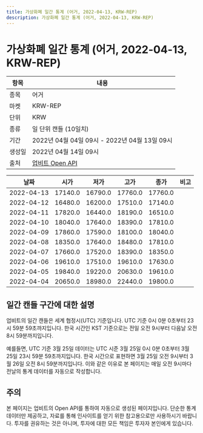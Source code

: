 ```yaml
---
title: 가상화폐 일간 통계 (어거, 2022-04-13, KRW-REP)
description: 가상화폐 일간 통계 (어거, 2022-04-13, KRW-REP)
---
```



가상화폐 일간 통계 (어거, 2022-04-13, KRW-REP)
===

|항목|내용|
|--|--|
|종목|어거|
|마켓|KRW-REP|
|단위|KRW|
|종류|일 단위 캔들 (10일치)|
|기간|2022년 04월 04일 09시 - 2022년 04월 13일 09시|
|생성일|2022년 04월 14일 09시|
|출처|[업비트 Open API](https://docs.upbit.com)|


|날짜|시가|저가|고가|종가|비고|
|--|--|--|--|--|--|
|2022-04-13|17140.0|16790.0|17760.0|17760.0|    |
|2022-04-12|16480.0|16200.0|17510.0|17140.0|    |
|2022-04-11|17820.0|16440.0|18190.0|16510.0|    |
|2022-04-10|18040.0|17640.0|18390.0|17810.0|    |
|2022-04-09|17860.0|17590.0|18100.0|18040.0|    |
|2022-04-08|18350.0|17640.0|18480.0|17810.0|    |
|2022-04-07|17660.0|17520.0|18390.0|18350.0|    |
|2022-04-06|19610.0|17510.0|19610.0|17630.0|    |
|2022-04-05|19840.0|19220.0|20630.0|19610.0|    |
|2022-04-04|20650.0|18980.0|22440.0|19800.0|    |


일간 캔들 구간에 대한 설명
---


업비트의 일간 캔들은 세계 협정시(UTC) 기준입니다. 
UTC 기준 0시 0분 0초부터 23시 59분 59초까지입니다. 
한국 시간인 KST 기준으로는 전일 오전 9시부터 다음날 오전 8시 59분까지입니다. 


예를들면, UTC 기준 3월 25일 데이터는 UTC 시준 3월 25일 0시 0분 0초부터 3월 25일 23시 59분 59초까지입니다. 
한국 시간으로 표현하면 3월 25일 오전 9시부터 3월 26일 오전 8시 59분까지입니다. 
이와 같은 이유로 본 페이지는 매일 오전 9시마다 전날의 통계 데이터를 자동으로 작성합니다. 


주의
---


본 페이지는 업비트의 Open API를 통하여 자동으로 생성된 페이지입니다. 
단순한 통계 데이터만 제공하고, 자료를 통해 인사이트를 얻기 위한 참고용으로만 사용하시기 바랍니다. 
투자를 권유하는 것은 아니며, 투자에 대한 모든 책임은 투자자 본인에게 있습니다. 
